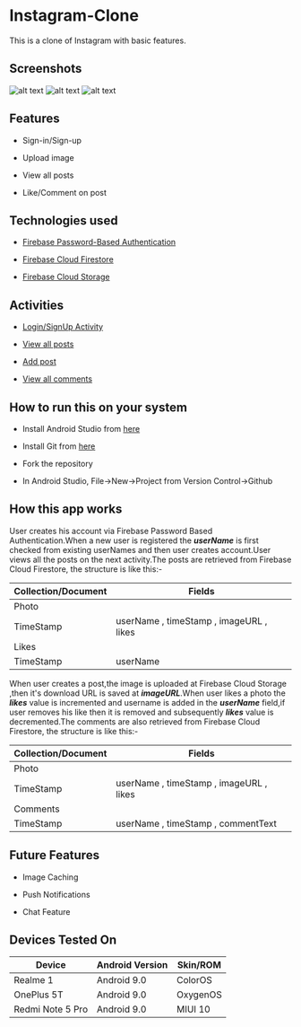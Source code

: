 # Instagram-Clone
This is a clone of Instagram with basic features.
## Screenshots
![alt text](https://github.com/rheo-chiti/InstagramClone/blob/master/app/src/main/res/drawable/755370b5-d145-4b6b-9c15-25f9819f2b6c.jfif) ![alt text](https://github.com/rheo-chiti/InstagramClone/blob/master/app/src/main/res/drawable/4c82aef8-4c23-42b6-8be9-b9e9a59f085a%20(1).jfif) ![alt text](https://github.com/rheo-chiti/InstagramClone/blob/master/app/src/main/res/drawable/032e3638-100e-4888-94bd-13c88c84af45.jfif)

## Features

- Sign-in/Sign-up

- Upload image

- View all posts

- Like/Comment on post

## Technologies used

- [Firebase Password-Based Authentication](https://firebase.google.com/docs/auth/android/password-auth)

- [Firebase Cloud Firestore](https://firebase.google.com/docs/firestore/)

- [Firebase Cloud Storage](https://firebase.google.com/docs/storage/)

## Activities

- [Login/SignUp Activity](https://github.com/rheo-chiti/InstagramClone/blob/master/app/src/main/java/com/example/chat/MainActivity.java)

- [View all posts](https://github.com/rheo-chiti/InstagramClone/blob/master/app/src/main/java/com/example/chat/ViewPhoto.java)

- [Add post](https://github.com/rheo-chiti/InstagramClone/blob/master/app/src/main/java/com/example/chat/AddPhoto.java)

- [View all comments](https://github.com/rheo-chiti/InstagramClone/blob/master/app/src/main/java/com/example/chat/ViewComments.java)

## How to run this on your system

- Install Android Studio from [here](https://developer.android.com/studio)

- Install Git from [here](https://git-scm.com/downloads)

- Fork the repository 

- In Android Studio, File->New->Project from Version Control->Github

## How this app works

User creates his account via Firebase Password Based Authentication.When a new user is registered the ***userName*** is first checked from existing userNames and then user creates account.User views all the posts on the next activity.The posts are retrieved from Firebase Cloud Firestore, the structure is like this:-

| Collection/Document  | Fields |
| ------------- | ------------- |
| Photo  |   |
| TimeStamp  | userName , timeStamp , imageURL , likes  |       
| Likes  |   |       
| TimeStamp  | userName |       

When user creates a post,the image is uploaded at Firebase Cloud Storage ,then it's download URL is saved at ***imageURL***.When user likes a photo the ***likes*** value is incremented and username is added in the ***userName*** field,if user removes his like then it is removed and subsequently ***likes*** value is decremented.The comments are also retrieved from Firebase Cloud Firestore, the structure is like this:-

| Collection/Document  | Fields |
| ------------- | ------------- |
| Photo  |   |
| TimeStamp  | userName , timeStamp , imageURL , likes  |       
| Comments  |   |       
| TimeStamp  | userName , timeStamp , commentText |    

## Future Features

- Image Caching

- Push Notifications

- Chat Feature

## Devices Tested On

| Device  | Android Version | Skin/ROM |
| ------------- | ------------- | ------------- |
| Realme 1  |  Android 9.0 | ColorOS |
| OnePlus 5T  |  Android 9.0 | OxygenOS |
| Redmi Note 5 Pro  |  Android 9.0 | MIUI 10 |
